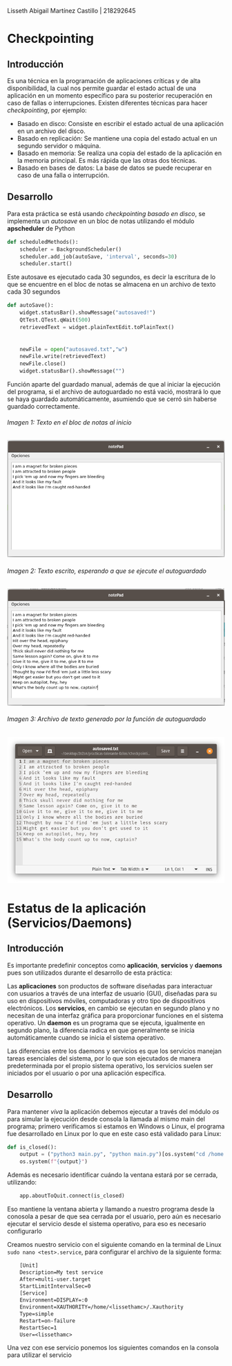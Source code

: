 Lisseth Abigail Martínez Castillo | 218292645
# Checkpointing
## Introducción
Es una técnica en la programación de aplicaciones críticas y de alta disponibilidad, la cual nos permite guardar el estado actual de una aplicación en un momento específico para su posterior recuperación en caso de fallas o interrupciones.
Existen diferentes técnicas para hacer *checkpointing*, por ejemplo:
* Basado en disco: Consiste en escribir el estado actual de una aplicación en un archivo del disco.
* Basado en replicación: Se mantiene una copia del estado actual en un segundo servidor o máquina.
* Basado en memoria: Se realiza una copia del estado de la aplicación en la memoria principal. Es más rápida que las otras dos técnicas.
* Basado en bases de datos: La base de datos se puede recuperar en caso de una falla o interrupción.

## Desarrollo
Para esta práctica se está usando *checkpointing basado en disco*, se implementa un *autosave* en un bloc de notas utilizando el módulo **apscheduler** de Python

```python
def scheduledMethods():
    scheduler = BackgroundScheduler()
    scheduler.add_job(autoSave, 'interval', seconds=30)
    scheduler.start()
```
Este autosave es ejecutado cada 30 segundos, es decir la escritura de lo que se encuentre en el bloc de notas se almacena en un archivo de texto cada 30 segundos

```python
def autoSave():
    widget.statusBar().showMessage("autosaved!")
    QtTest.QTest.qWait(500)
    retrievedText = widget.plainTextEdit.toPlainText()
  

    newFile = open("autosaved.txt","w")
    newFile.write(retrievedText)
    newFile.close()
    widget.statusBar().showMessage("")
```
Función aparte del guardado manual, además de que al iniciar la ejecución del programa, si el archivo de autoguardado no está vació, mostrará lo que se haya guardado automáticamente, asumiendo que se cerró sin haberse guardado correctamente.

###### Imagen 1: Texto en el bloc de notas al inicio
![img1](https://github.com/lissethamc/practicas-tolerante-fallos/blob/main/Checkpointing/notePad/img1.png)

###### Imagen 2: Texto escrito, esperando a que se ejecute el autoguardado
![img2](https://github.com/lissethamc/practicas-tolerante-fallos/blob/main/Checkpointing/notePad/img2.png)

###### Imagen 3: Archivo de texto generado por la función de autoguardado
![img1](https://github.com/lissethamc/practicas-tolerante-fallos/blob/main/Checkpointing/notePad/img3.png)

# Estatus de la aplicación (Servicios/Daemons)

## Introducción

Es importante predefinir conceptos como **aplicación**, **servicios** y **daemons** pues son utilizados durante el desarrollo de esta práctica:

Las **aplicaciones** son productos de software diseñadas para interactuar con usuarios a través de una interfaz de usuario (GUI), diseñadas para su 
uso en dispositivos móviles, computadoras y otro tipo de dispositivos electrónicos. Los **servicios**, en cambio se ejecutan en segundo plano y no necesitan 
de una interfaz gráfica para proporcionar funciones en el sistema operativo. Un **daemon** es un programa que se ejecuta, igualmente en segundo plano, la diferencia radica
en que generalmente se inicia automáticamente cuando se inicia el sistema operativo. 

Las diferencias entre los daemons y servicios es que los servicios manejan tareas esenciales del sistema, por lo que son ejecutados de manera predeterminada por
el propio sistema operativo, los servicios suelen ser iniciados por el usuario o por una aplicación específica.

## Desarrollo

Para mantener *viva* la aplicación debemos ejecutar a través del módulo *os* para simular la ejecución desde consola la llamada al mismo main del programa; primero verificamos si estamos en Windows o Linux, el programa fue desarrollado en Linux por lo que en este caso está validado para Linux:

```python
def is_closed():
    output = ("python3 main.py", "python main.py")[os.system("cd /home > nul 2>nul")] 
    os.system(f"{output}")
```
Además es necesario identificar cuándo la ventana estará por se cerrada, utilizando:
 
    
```python
    app.aboutToQuit.connect(is_closed)
```

Eso mantiene la ventana abierta y llamando a nuestro programa desde la conosola a pesar de que sea cerrada por el usuario, pero aún es necesario ejecutar el servicio desde el sistema operativo, para eso es necesario configurarlo

Creamos nuestro servicio con el siguiente comando en la terminal de Linux `sudo nano <test>.service`, para configurar el archivo de la siguiente forma:

```systemd
    [Unit]
    Description=My test service
    After=multi-user.target
    StartLimitIntervalSec=0
    [Service]
    Environment=DISPLAY=:0
    Environment=XAUTHORITY=/home/<lissethamc>/.Xauthority
    Type=simple
    Restart=on-failure
    RestartSec=1
    User=<lissethamc>

```
Una vez con ese servicio ponemos los siguientes comandos en la consola para utilizar el servicio

